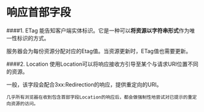 # 响应首部字段

####1. ETag
能告知客户端实体标识。它是一种可以**将资源以字符串形式**作为唯一性标识的方式。

服务器会为每份资源分配对应的Etag值。当资源更新时，ETag值也需要更新。

####2. Location
使用Location可以将响应接收方引导至某个与请求URI位置不同的资源。

一般，该字段会配合3xx:Redirection的响应，提供重定向的URI。

    几乎所有浏览器在收到包含首部字段Location的响应后，都会做强制性地尝试对已提示的重定向资源的访问。

